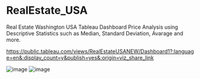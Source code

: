 # RealEstate_USA
Real Estate Washington USA Tableau Dashboard
Price Analysis using Descriptive Statistics such as Median, Standard Deviation, Avarage and more.

https://public.tableau.com/views/RealEstateUSANEW/Dashboard1?:language=en&:display_count=y&publish=yes&:origin=viz_share_link


![image](https://user-images.githubusercontent.com/42177702/99809686-53004400-2b4b-11eb-9ca4-0a5aab66050a.png)
![image](https://user-images.githubusercontent.com/42177702/99809715-5d224280-2b4b-11eb-95ae-f748d291c6b3.png)
